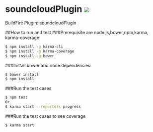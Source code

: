 # soundcloudPlugin ![](https://api.travis-ci.org/BuildFire/SoundCloud.svg)
BuildFire Plugin: soundcloudPlugin

##How to run and test
###Prerequisite are node.js,bower,npm,karma, karma-coverage
```bash
$ npm install -g karma-cli
$ npm install -g karma-coverage
$ npm install -g bower
```
###Install bower and node dependencies
```bash
$ bower install
$ npm install
```
###Run the test cases
```bash
$ npm test
Or
$ karma start --reporters progress
```
###Run the test cases to see coverage
```bash
$ karma start
```
